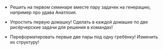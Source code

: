 
- Решить на первом семинаре вместе пару задачек на генерацию, например про удава Анатлоия.
- Упростить первую домашку! Сделать в каждой домашке по две рисёрчерские задачи для решения в командах!

- Переформатировать первые две пары под одну гребёнку! Изменить их структуру!
